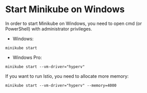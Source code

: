 # Start Minikube on Windows
In order to start Minikube on Windows, you need to open cmd (or PowerShell) with administrator privileges.
- Windows:
```
minikube start
```
- Windows Pro:
```
minikube start --vm-driver="hyperv"
```
If you want to run Istio, you need to allocate more memory:
```
minikube start --vm-driver="hyperv" --memory=4000
```